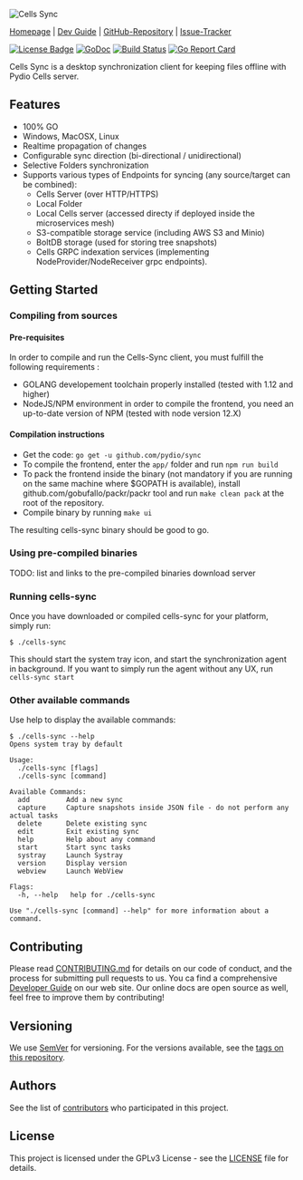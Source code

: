 ![Cells Sync](https://github.com/pydio/sync/blob/master/logo.png?raw=true)

[Homepage](https://pydio.com/) | [Dev Guide](https://pydio.com/en/docs/developer-guide) | [GitHub-Repository](https://github.com/pydio/sync) |
[Issue-Tracker](https://github.com/pydio/sync/issues)

[![License Badge](https://img.shields.io/badge/License-AGPL%203%2B-blue.svg)](LICENSE)
[![GoDoc](https://godoc.org/github.com/pydio/cells?status.svg)](https://godoc.org/github.com/pydio/sync)
[![Build Status](https://travis-ci.org/pydio/cells.svg?branch=master)](https://travis-ci.org/pydio/sync)
[![Go Report Card](https://goreportcard.com/badge/github.com/pydio/sync?rand=1)](https://goreportcard.com/report/github.com/pydio/sync)

Cells Sync is a desktop synchronization client for keeping files offline with Pydio Cells server. 

## Features

 - 100% GO 
 - Windows, MacOSX, Linux
 - Realtime propagation of changes
 - Configurable sync direction (bi-directional / unidirectional)
 - Selective Folders synchronization
 - Supports various types of Endpoints for syncing (any source/target can be combined): 
   * Cells Server (over HTTP/HTTPS)
   * Local Folder
   * Local Cells server (accessed directy if deployed inside the microservices mesh)
   * S3-compatible storage service (including AWS S3 and Minio)
   * BoltDB storage (used for storing tree snapshots)
   * Cells GRPC indexation services (implementing NodeProvider/NodeReceiver grpc endpoints).

## Getting Started

### Compiling from sources

#### Pre-requisites

In order to compile and run the Cells-Sync client, you must fulfill the following requirements : 

 - GOLANG developement toolchain properly installed (tested with 1.12 and higher)
 - NodeJS/NPM environment in order to compile the frontend, you need an up-to-date version of NPM (tested with node version 12.X)

#### Compilation instructions

- Get the code: `go get -u github.com/pydio/sync`
- To compile the frontend, enter the `app/` folder and run `npm run build`
- To pack the frontend inside the binary (not mandatory if you are running on the same machine where $GOPATH is available), install github.com/gobufallo/packr/packr tool and run `make clean pack` at the root of the repository.
- Compile binary by running `make ui`

The resulting cells-sync binary should be good to go.

### Using pre-compiled binaries

TODO: list and links to the pre-compiled binaries download server

### Running cells-sync

Once you have downloaded or compiled cells-sync for your platform, simply run:

```
$ ./cells-sync
```

This should start the system tray icon, and start the synchronization agent in background. If you want to simply run the agent without any UX, run `cells-sync start`

### Other available commands

Use help to display the available commands: 

```
$ ./cells-sync --help
Opens system tray by default

Usage:
  ./cells-sync [flags]
  ./cells-sync [command]

Available Commands:
  add         Add a new sync
  capture     Capture snapshots inside JSON file - do not perform any actual tasks
  delete      Delete existing sync
  edit        Exit existing sync
  help        Help about any command
  start       Start sync tasks
  systray     Launch Systray
  version     Display version
  webview     Launch WebView

Flags:
  -h, --help   help for ./cells-sync

Use "./cells-sync [command] --help" for more information about a command.

```

## Contributing

Please read [CONTRIBUTING.md](CONTRIBUTING.md) for details on our code of conduct, and the process for submitting pull requests to us. You ca find a comprehensive [Developer Guide](https://pydio.com/en/docs/developer-guide) on our web site. Our online docs are open source as well, feel free to improve them by contributing!

## Versioning

We use [SemVer](http://semver.org/) for versioning. For the versions available, see the [tags on this repository](https://github.com/pydio/sync/tags).

## Authors

See the list of [contributors](https://github.com/pydio/sync/graphs/contributors) who participated in this project.

## License

This project is licensed under the GPLv3 License - see the [LICENSE](LICENSE) file for details.
